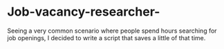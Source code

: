 # Job-vacancy-researcher-
Seeing a very common scenario where people spend hours searching for job openings, I decided to write a script that saves a little of that time.
